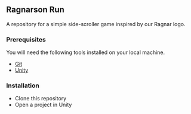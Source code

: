 ## Ragnarson Run

A repository for a simple side-scroller game inspired by our Ragnar logo.

### Prerequisites

You will need the following tools installed on your local machine.

* [Git](https://git-scm.com/)
* [Unity](http://unity3d.com)

### Installation

* Clone this repository
* Open a project in Unity
